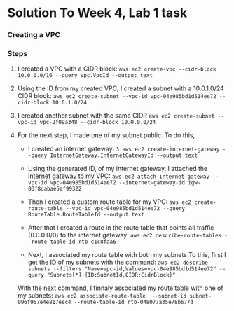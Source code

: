# Solution To Week 4, Lab 1 task

### Creating a VPC

### Steps
1. I created a VPC with a CIDR block: `aws ec2 create-vpc --cidr-block 10.0.0.0/16 --query Vpc.VpcId --output text`

2. Using the ID from my created VPC, I created a subnet with a 10.0.1.0/24 CIDR block: `aws ec2 create-subnet --vpc-id vpc-04e985bd1d514ee72 --cidr-block 10.0.1.0/24`

3. I created another subnet with the same CIDR `aws ec2 create-subnet --vpc-id vpc-2f09a348 --cidr-block 10.0.0.0/24`

4. For the next step, I made one of my subnet public. To do this,
    - I created an internet gateway: `3.aws ec2 create-internet-gateway --query InternetGateway.InternetGatewayId --output text`

    - Using the generated ID, of my internet gateway, I attached the internet gateway to my VPC: `aws ec2 attach-internet-gateway --vpc-id vpc-04e985bd1d514ee72 --internet-gateway-id igw-03f8cabae5af99322`

    - Then I created a custom route table for my VPC: `aws ec2 create-route-table --vpc-id vpc-04e985bd1d514ee72 --query RouteTable.RouteTableId --output text` 

    - After that I created a route in the route table that points all traffic (0.0.0.0/0) to the internet gateway: `aws ec2 describe-route-tables --route-table-id rtb-c1c8faa6`

    - Next, I associated my route table with both my subnets To this, first I get the ID of my subnets with the command: `aws ec2 describe-subnets --filters "Name=vpc-id,Values=vpc-04e985bd1d514ee72" --query "Subnets[*].{ID:SubnetId,CIDR:CidrBlock}"`

    With the next command, I finnaly associated my route table with one of my subnets: `aws ec2 associate-route-table  --subnet-id subnet-096f957e4e817eec4 --route-table-id rtb-048077a35e78b677d`
    
